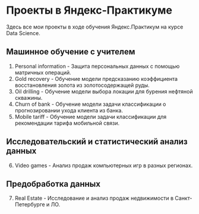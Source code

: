# Проекты в Яндекс-Практикуме

Здесь все мои проекты в ходе обучения Яндекс.Практикум на курсе Data Science.

## Машинное обучение с учителем
1. Personal information - Защита персональных данных с помощью матричных операций.
2. Gold recovery - Обучение модели предсказанию коэффициента восстановления золота из золотосодержащей руды.
3. Oil drilling - Обучение модели выбора локации для бурения нефтяной скважины.
4. Churn of bank - Обучение модели задачи классификации о прогнозировании ухода клиента из банка.
5. Mobile tariff - Обучение модели задачи классификации для рекомендации тарифа мобильной связи.

## Исследовательский и статистический анализ данных
6. Video games - Анализ продаж компьютерных игр в разных регионах.

## Предобработка данных
7. Real Estate - Исследование и анализ продаж недвижимости в Санкт-Петербурге и ЛО.
